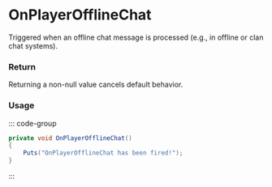# OnPlayerOfflineChat
<Badge type="info" text="Player"/><Badge type="danger" text="Carbon Compatible"/><Badge type="warning" text="Oxide Compatible"/>
Triggered when an offline chat message is processed (e.g., in offline or clan chat systems).

### Return
Returning a non-null value cancels default behavior.

### Usage
::: code-group
```csharp [Example]
private void OnPlayerOfflineChat()
{
	Puts("OnPlayerOfflineChat has been fired!");
}
```
:::
